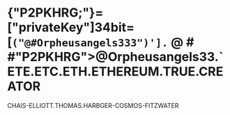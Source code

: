 # {"P2PKHRG;"}= ["privateKey"]34bit=[`("@#Orpheusangels333")'].` @ # #"P2PKHRG">@Orpheusangels33.`ETE.ETC.ETH.ETHEREUM.TRUE.CREATOR
CHAIS-ELLIOTT.THOMAS.HARBGER-COSMOS-FITZWATER
